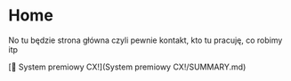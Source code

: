 # Home

No tu będzie strona główna czyli pewnie kontakt, kto tu pracuję, co robimy itp

[👋 System premiowy CX!](System premiowy CX!/SUMMARY.md)